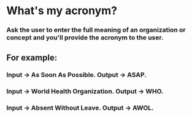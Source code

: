 # What's my acronym?

### Ask the user to enter the full meaning of an organization or concept and you'll provide the acronym to the user. 


## For example:

###   Input -> As Soon As Possible. Output -> ASAP.
###   Input -> World Health Organization. Output -> WHO.
###   Input -> Absent Without Leave. Output -> AWOL.